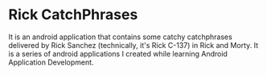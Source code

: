 # Rick CatchPhrases

It is an android application that contains some catchy catchphrases delivered by Rick Sanchez (technically, it's Rick C-137) in Rick and Morty. It is a series of android applications I created while learning Android Application Development.
